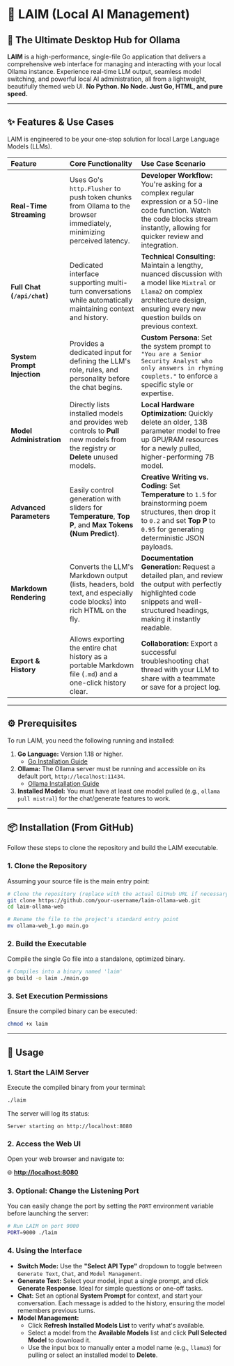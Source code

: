# 🧠 LAIM (Local AI Management)

## 🚀 The Ultimate Desktop Hub for Ollama

**LAIM** is a high-performance, single-file Go application that delivers a comprehensive web interface for managing and interacting with your local Ollama instance. Experience real-time LLM output, seamless model switching, and powerful local AI administration, all from a lightweight, beautifully themed web UI. **No Python. No Node. Just Go, HTML, and pure speed.**

-----

## ✨ Features & Use Cases

LAIM is engineered to be your one-stop solution for local Large Language Models (LLMs).

| Feature | Core Functionality | Use Case Scenario |
| :--- | :--- | :--- |
| **Real-Time Streaming** | Uses Go's `http.Flusher` to push token chunks from Ollama to the browser immediately, minimizing perceived latency. | **Developer Workflow:** You're asking for a complex regular expression or a 50-line code function. Watch the code blocks stream instantly, allowing for quicker review and integration. |
| **Full Chat (`/api/chat`)** | Dedicated interface supporting multi-turn conversations while automatically maintaining context and history. | **Technical Consulting:** Maintain a lengthy, nuanced discussion with a model like `Mixtral` or `Llama2` on complex architecture design, ensuring every new question builds on previous context. |
| **System Prompt Injection** | Provides a dedicated input for defining the LLM's role, rules, and personality before the chat begins. | **Custom Persona:** Set the system prompt to `"You are a Senior Security Analyst who only answers in rhyming couplets."` to enforce a specific style or expertise. |
| **Model Administration** | Directly lists installed models and provides web controls to **Pull** new models from the registry or **Delete** unused models. | **Local Hardware Optimization:** Quickly delete an older, 13B parameter model to free up GPU/RAM resources for a newly pulled, higher-performing 7B model. |
| **Advanced Parameters** | Easily control generation with sliders for **Temperature**, **Top P**, and **Max Tokens (Num Predict)**. | **Creative Writing vs. Coding:** Set **Temperature** to `1.5` for brainstorming poem structures, then drop it to `0.2` and set **Top P** to `0.95` for generating deterministic JSON payloads. |
| **Markdown Rendering** | Converts the LLM's Markdown output (lists, headers, bold text, and especially code blocks) into rich HTML on the fly. | **Documentation Generation:** Request a detailed plan, and review the output with perfectly highlighted code snippets and well-structured headings, making it instantly readable. |
| **Export & History** | Allows exporting the entire chat history as a portable Markdown file (`.md`) and a one-click history clear. | **Collaboration:** Export a successful troubleshooting chat thread with your LLM to share with a teammate or save for a project log. |

-----

## ⚙️ Prerequisites

To run LAIM, you need the following running and installed:

1.  **Go Language:** Version 1.18 or higher.
      * [Go Installation Guide](https://go.dev/doc/install)
2.  **Ollama:** The Ollama server must be running and accessible on its default port, `http://localhost:11434`.
      * [Ollama Installation Guide](https://ollama.com/download)
3.  **Installed Model:** You must have at least one model pulled (e.g., `ollama pull mistral`) for the chat/generate features to work.

-----

## 📦 Installation (From GitHub)

Follow these steps to clone the repository and build the LAIM executable.

### **1. Clone the Repository**

Assuming your source file is the main entry point:

```bash
# Clone the repository (replace with the actual GitHub URL if necessary)
git clone https://github.com/your-username/laim-ollama-web.git
cd laim-ollama-web

# Rename the file to the project's standard entry point
mv ollama-web_1.go main.go
```

### **2. Build the Executable**

Compile the single Go file into a standalone, optimized binary.

```bash
# Compiles into a binary named 'laim'
go build -o laim ./main.go
```

### **3. Set Execution Permissions**

Ensure the compiled binary can be executed:

```bash
chmod +x laim
```

-----

## 🚀 Usage

### **1. Start the LAIM Server**

Execute the compiled binary from your terminal:

```bash
./laim
```

The server will log its status:

```
Server starting on http://localhost:8080
```

### **2. Access the Web UI**

Open your web browser and navigate to:

🌐 **[http://localhost:8080](https://www.google.com/search?q=http://localhost:8080)**

### **3. Optional: Change the Listening Port**

You can easily change the port by setting the `PORT` environment variable before launching the server:

```bash
# Run LAIM on port 9000
PORT=9000 ./laim
```

### **4. Using the Interface**

  * **Switch Mode:** Use the **"Select API Type"** dropdown to toggle between `Generate Text`, `Chat`, and `Model Management`.
  * **Generate Text:** Select your model, input a single prompt, and click **Generate Response**. Ideal for simple questions or one-off tasks.
  * **Chat:** Set an optional **System Prompt** for context, and start your conversation. Each message is added to the history, ensuring the model remembers previous turns.
  * **Model Management:**
      * Click **Refresh Installed Models List** to verify what's available.
      * Select a model from the **Available Models** list and click **Pull Selected Model** to download it.
      * Use the input box to manually enter a model name (e.g., `llama3`) for pulling or select an installed model to **Delete**.

